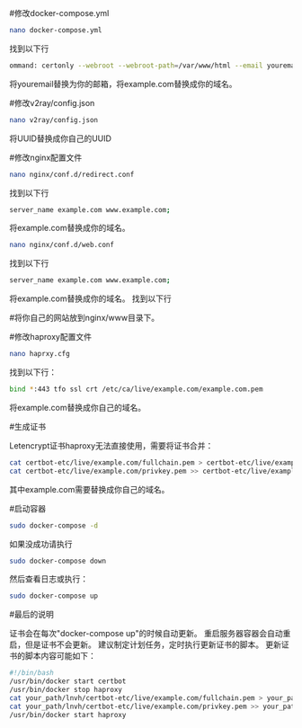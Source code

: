 #修改docker-compose.yml
```bash
nano docker-compose.yml
```
找到以下行
```bash
ommand: certonly --webroot --webroot-path=/var/www/html --email youremail --agree-tos --no-eff-email --force-renewal -d example.com -d www.example.com
```
将youremail替换为你的邮箱，将example.com替换成你的域名。

#修改v2ray/config.json
```bash
nano v2ray/config.json
```
将UUID替换成你自己的UUID

#修改nginx配置文件
```bash
nano nginx/conf.d/redirect.conf
```
找到以下行
```bash
server_name example.com www.example.com;
```
将example.com替换成你的域名。

```bash
nano nginx/conf.d/web.conf
```
找到以下行
```bash
server_name example.com www.example.com;
```
将example.com替换成你的域名。
找到以下行

#将你自己的网站放到nginx/www目录下。

#修改haproxy配置文件
```bash
nano haprxy.cfg
```
找到以下行：
```bash
bind *:443 tfo ssl crt /etc/ca/live/example.com/example.com.pem
```
将example.com替换成你自己的域名。

#生成证书

Letencrypt证书haproxy无法直接使用，需要将证书合并：
```bash
cat certbot-etc/live/example.com/fullchain.pem > certbot-etc/live/example.com/example.com.pem
cat certbot-etc/live/example.com/privkey.pem >> certbot-etc/live/example.com/example.com.pem
```

其中example.com需要替换成你自己的域名。

#启动容器

```bash
sudo docker-compose -d
```
如果没成功请执行
```bash
sudo docker-compose down
```
然后查看日志或执行：
```bash
sudo docker-compose up
```


#最后的说明

证书会在每次"docker-compose up"的时候自动更新。
重启服务器容器会自动重启，但是证书不会更新。
建议制定计划任务，定时执行更新证书的脚本。
更新证书的脚本内容可能如下：
```bash
#!/bin/bash
/usr/bin/docker start certbot
/usr/bin/docker stop haproxy
cat your_path/lnvh/certbot-etc/live/example.com/fullchain.pem > your_path/lnvh/certbot-etc/live/example.com/example.com.pem
cat your_path/lnvh/certbot-etc/live/example.com/privkey.pem >> your_path/lnvh/certbot-etc/live/example.com/example.com.pem
/usr/bin/docker start haproxy
```
